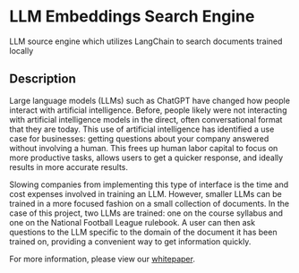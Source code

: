 # LLM Embeddings Search Engine
LLM source engine which utilizes LangChain to search documents trained locally

## Description

Large language models (LLMs) such as ChatGPT have changed how people interact with artificial intelligence. Before, people likely were not interacting with artificial intelligence models in the direct, often conversational format that they are today. This use of artificial intelligence has identified a use case for businesses: getting questions about your company answered without involving a human. This frees up human labor capital to focus on more productive tasks, allows users to get a quicker response, and ideally results in more accurate results.

Slowing companies from implementing this type of interface is the time and cost expenses involved in training an LLM. However, smaller LLMs can be trained in a more focused fashion on a small collection of documents. In the case of this project, two LLMs are trained: one on the course syllabus and one on the National Football League rulebook. A user can then ask questions to the LLM specific to the domain of the document it has been trained on, providing a convenient way to get information quickly.

For more information, please view our [whitepaper](whitepaper.pdf).
